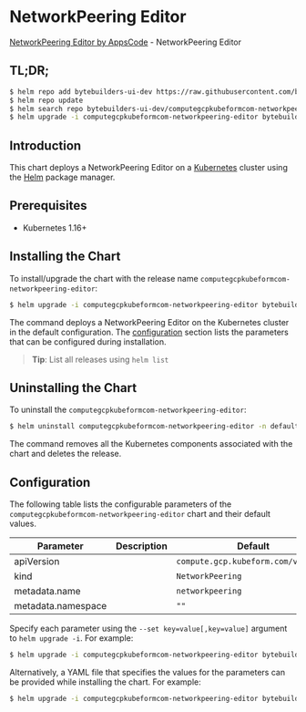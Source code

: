 # NetworkPeering Editor

[NetworkPeering Editor by AppsCode](https://byte.builders) - NetworkPeering Editor

## TL;DR;

```bash
$ helm repo add bytebuilders-ui-dev https://raw.githubusercontent.com/bytebuilders/ui-wizards/
$ helm repo update
$ helm search repo bytebuilders-ui-dev/computegcpkubeformcom-networkpeering-editor --version=v0.4.17
$ helm upgrade -i computegcpkubeformcom-networkpeering-editor bytebuilders-ui-dev/computegcpkubeformcom-networkpeering-editor -n default --create-namespace --version=v0.4.17
```

## Introduction

This chart deploys a NetworkPeering Editor on a [Kubernetes](http://kubernetes.io) cluster using the [Helm](https://helm.sh) package manager.

## Prerequisites

- Kubernetes 1.16+

## Installing the Chart

To install/upgrade the chart with the release name `computegcpkubeformcom-networkpeering-editor`:

```bash
$ helm upgrade -i computegcpkubeformcom-networkpeering-editor bytebuilders-ui-dev/computegcpkubeformcom-networkpeering-editor -n default --create-namespace --version=v0.4.17
```

The command deploys a NetworkPeering Editor on the Kubernetes cluster in the default configuration. The [configuration](#configuration) section lists the parameters that can be configured during installation.

> **Tip**: List all releases using `helm list`

## Uninstalling the Chart

To uninstall the `computegcpkubeformcom-networkpeering-editor`:

```bash
$ helm uninstall computegcpkubeformcom-networkpeering-editor -n default
```

The command removes all the Kubernetes components associated with the chart and deletes the release.

## Configuration

The following table lists the configurable parameters of the `computegcpkubeformcom-networkpeering-editor` chart and their default values.

|     Parameter      | Description |                    Default                     |
|--------------------|-------------|------------------------------------------------|
| apiVersion         |             | <code>compute.gcp.kubeform.com/v1alpha1</code> |
| kind               |             | <code>NetworkPeering</code>                    |
| metadata.name      |             | <code>networkpeering</code>                    |
| metadata.namespace |             | <code>""</code>                                |


Specify each parameter using the `--set key=value[,key=value]` argument to `helm upgrade -i`. For example:

```bash
$ helm upgrade -i computegcpkubeformcom-networkpeering-editor bytebuilders-ui-dev/computegcpkubeformcom-networkpeering-editor -n default --create-namespace --version=v0.4.17 --set apiVersion=compute.gcp.kubeform.com/v1alpha1
```

Alternatively, a YAML file that specifies the values for the parameters can be provided while
installing the chart. For example:

```bash
$ helm upgrade -i computegcpkubeformcom-networkpeering-editor bytebuilders-ui-dev/computegcpkubeformcom-networkpeering-editor -n default --create-namespace --version=v0.4.17 --values values.yaml
```
